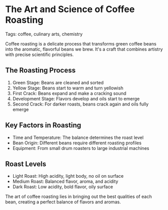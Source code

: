 # The Art and Science of Coffee Roasting

Tags: coffee, culinary arts, chemistry

Coffee roasting is a delicate process that transforms green coffee beans into the aromatic, flavorful beans we brew. It's a craft that combines artistry with precise scientific principles.

## The Roasting Process

1. Green Stage: Beans are cleaned and sorted
2. Yellow Stage: Beans start to warm and turn yellowish
3. First Crack: Beans expand and make a cracking sound
4. Development Stage: Flavors develop and oils start to emerge
5. Second Crack: For darker roasts, beans crack again and oils fully emerge

## Key Factors in Roasting

- Time and Temperature: The balance determines the roast level
- Bean Origin: Different beans require different roasting profiles
- Equipment: From small drum roasters to large industrial machines

## Roast Levels

- Light Roast: High acidity, light body, no oil on surface
- Medium Roast: Balanced flavor, aroma, and acidity
- Dark Roast: Low acidity, bold flavor, oily surface

The art of coffee roasting lies in bringing out the best qualities of each bean, creating a perfect balance of flavors and aromas.
